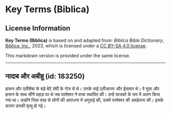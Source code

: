 # Key Terms (Biblica)

## License Information

**Key Terms (Biblica)** is based on and adapted from: _Biblica Bible Dictionary_, [Biblica, Inc.](https://www.biblica.com/), 2023, which is licensed under a [CC BY-SA 4.0 license](https://creativecommons.org/licenses/by-sa/4.0/legalcode.en).

This markdown version is provided under the same license.



--------------------------------

## नादाब और अबीहू (id: 183250)

हारून और एलीशेबा के बड़े बेटे लेवी के गोत्र से थे। उनके भाई एलीआजर और ईतामार थे। वे मूसा और हारून के साथ सीनै पहाड़ पर थे जब परमेश्‍वर ने वाचा स्थापित की। उन्हें याजको के रूप में अलग किया गया था। उन्होंने जिस तरह से लोगों की आराधना में अगुवाई की, उसमें परमेश्‍वर की अवहेलना की। इसके कारण उनकी मृत्यु हो गई।


